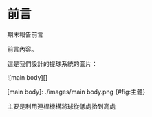 前言
===

期末報告前言

前言內容。




這是我們設計的提球系統的圖片：

![main body][]

[main body]: ./images/main body.png {#fig:主體}


主要是利用連桿機構將球從低處抬到高處
